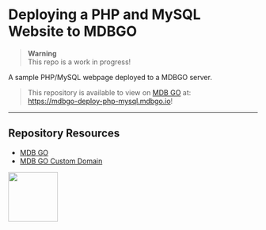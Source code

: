 # Deploying a PHP and MySQL Website to MDBGO

> **Warning**  
> This repo is a work in progress!

A sample PHP/MySQL webpage deployed to a MDBGO server.

> This repository is available to view on [MDB GO](https://mdbgo.com/) at:  
> https://mdbgo-deploy-php-mysql.mdbgo.io!

***

## Repository Resources

* [MDB GO](https://mdbgo.com/)
* [MDB GO Custom Domain](https://mdbgo.com/docs/custom-domains/mdbgo-subdomains/)

<a href="https://codeadam.ca">
<img src="https://codeadam.ca/images/code-block.png" width="100">
</a>
